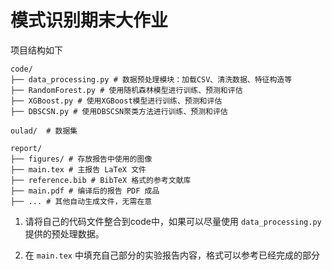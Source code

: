 # 模式识别期末大作业

项目结构如下

```
code/
├── data_processing.py # 数据预处理模块：加载CSV、清洗数据、特征构造等
├── RandomForest.py # 使用随机森林模型进行训练、预测和评估
├── XGBoost.py # 使用XGBoost模型进行训练、预测和评估
├── DBSCSN.py # 使用DBSCSN聚类方法进行训练、预测和评估

oulad/  # 数据集

report/
├── figures/ # 存放报告中使用的图像
├── main.tex # 主报告 LaTeX 文件
├── reference.bib # BibTeX 格式的参考文献库
├── main.pdf # 编译后的报告 PDF 成品
├── ... # 其他自动生成文件，无需在意

```

1. 请将自己的代码文件整合到code中，如果可以尽量使用 `data_processing.py` 提供的预处理数据。

2. 在 `main.tex` 中填充自己部分的实验报告内容，格式可以参考已经完成的部分

